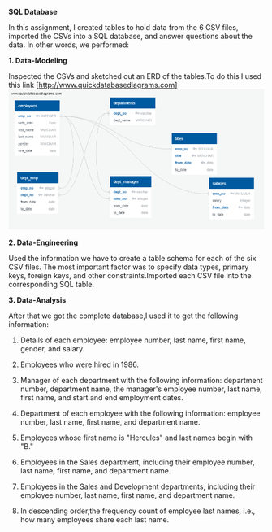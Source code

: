 **SQL Database**

In this assignment, I created tables to hold data from the 6 CSV files, imported the CSVs into a SQL database, and answer questions about the data. In other words, we performed:

**1. Data-Modeling**

Inspected the CSVs and sketched out an ERD of the tables.To do this I used this link [http://www.quickdatabasediagrams.com]
![screenshot](https://github.com/Sbagni/SQL-Database/blob/master/QuickDBD-export.png)

**2. Data-Engineering**

Used the information we have to create a table schema for each of the six CSV files. The most important factor was to specify data types, primary keys, foreign keys, and other constraints.Imported each CSV file into the corresponding SQL table.

**3. Data-Analysis**

After that we got the complete database,I used it to get the following information:

1. Details of each employee: employee number, last name, first name, gender, and salary.

2. Employees who were hired in 1986.

3. Manager of each department with the following information: department number, department name, the manager's employee number, last name, first name, and start and end employment dates.

4. Department of each employee with the following information: employee number, last name, first name, and department name.

5. Employees whose first name is "Hercules" and last names begin with "B."

6. Employees in the Sales department, including their employee number, last name, first name, and department name.

7. Employees in the Sales and Development departments, including their employee number, last name, first name, and department name.

8. In descending order,the frequency count of employee last names, i.e., how many employees share each last name.




